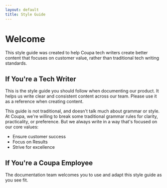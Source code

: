 ```yaml
---
layout: default
title: Style Guide
---
```


# Welcome #
This style guide was created to help Coupa tech writers create better content that focuses on customer value, rather than traditional tech writing standards.

## If You're a Tech Writer ##
This is the style guide you should follow when documenting our product. It helps us write clear and consistent content across our team. Please use it as a reference when creating content.

This guide is not traditional, and doesn't talk much about grammar or style. At Coupa, we're willing to break some traditional grammar rules for clarity, practicality, or preference. But we always write in a way that's focused on our core values:
* Ensure customer success
* Focus on Results
* Strive for excellence

## If You're a Coupa Employee ##
The documentation team welcomes you to use and adapt this style guide as you see fit. 
